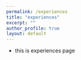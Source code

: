 ```yaml
---
permalink: /experiences
title: "experiences"
excerpt: ""
author_profile: true
layout: default
---
```


- this is experiences page
